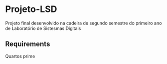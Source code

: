 # Projeto-LSD
Projeto final desenvolvido na cadeira de segundo semestre do primeiro ano de Laboratório de Sistesmas Digitais

## Requirements

Quartos prime 
